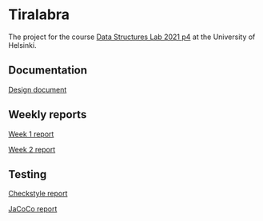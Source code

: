 # Tiralabra

The project for the course [Data Structures Lab 2021 p4](https://tiralabra.github.io/2021_p4/en/) at the University of Helsinki.

## Documentation
[Design document](https://github.com/matiastamsi/tiralabra/blob/main/documentation/design_document.md)

## Weekly reports
[Week 1 report](https://github.com/matiastamsi/tiralabra/blob/main/documentation/week_1_report.md)

[Week 2 report](https://github.com/matiastamsi/tiralabra/blob/main/documentation/week_2_report.md)

## Testing

<a href="tiralabra/build/reports/checkstyle/main.html" target="_top">Checkstyle report</a>

<a href="tiralabra/build/reports/jacoco/test/html/index.html" target="_top">JaCoCo report</a>

